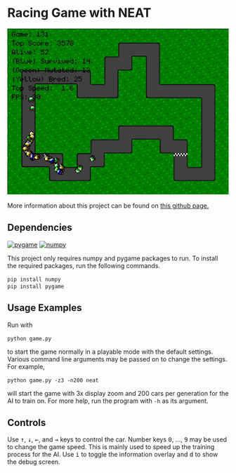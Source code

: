 # Racing Game with NEAT

![Game Screen](./docs/img/racing_game_ai_peek.gif)

More information about this project can be found on
[this github page.](https://greymistcube.github.io/racing_game_ai/)

## Dependencies

[![pygame][pygame_img]][pygame_url]
[![numpy][numpy_img]][numpy_url]

This project only requires numpy and pygame packages to run.
To install the required packages, run the following commands.
```
pip install numpy
pip install pygame
```

## Usage Examples

Run with
```
python game.py
```
to start the game normally in a playable mode with the default settings.
Various command line arguments may be passed on to change the settings.
For example,
```
python game.py -z3 -n200 neat
```
will start the game with 3x display zoom and 200 cars per generation for
the AI to train on. For more help, run the program with `-h` as its argument.

## Controls
Use <kbd>&uarr;</kbd>, <kbd>&darr;</kbd>, <kbd>&larr;</kbd>, and <kbd>&rarr;</kbd>
keys to control the car. Number keys <kbd>0</kbd>, ..., <kbd>9</kbd>
may be used to change the game speed. This is mainly used to speed up
the training process for the AI.
Use <kbd>i</kbd> to toggle the information overlay and <kbd>d</kbd>
to show the debug screen.

<!-- Markdown link & image definitions -->
[pygame_img]: https://img.shields.io/badge/pygame-1.9.4-brightgreen.svg
[pygame_url]: https://www.pygame.org/
[numpy_img]: https://img.shields.io/badge/numpy-1.16.2-brightgreen.svg
[numpy_url]: https://www.numpy.org/
